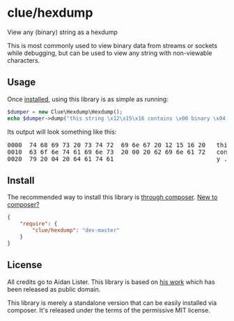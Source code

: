 # clue/hexdump

View any (binary) string as a hexdump

This is most commonly used to view binary data from streams
or sockets while debugging, but can be used to view any string
with non-viewable characters.

## Usage

Once [installed](#install), using this library is as simple as running:

```php
$dumper = new Clue\Hexdump\Hexdump();
echo $dumper->dump("this string \x12\x15\x16 contains \x00 binary \x04 data");
```

Its output will look something like this:

<pre>
0000  74 68 69 73 20 73 74 72  69 6e 67 20 12 15 16 20   this str ing ... 
0010  63 6f 6e 74 61 69 6e 73  20 00 20 62 69 6e 61 72   contains  . binar
0020  79 20 04 20 64 61 74 61                            y . data
</pre>

## Install

The recommended way to install this library is [through composer](http://getcomposer.org). [New to composer?](http://getcomposer.org/doc/00-intro.md)

```JSON
{
    "require": {
        "clue/hexdump": "dev-master"
    }
}
```

## License

All credits go to Aidan Lister. This library is based on
[his work](https://github.com/aidanlister/code/blob/master/function.hexdump.php)
which has been released as public domain.

This library is merely a standalone version that can be easily installed via
composer. It's released under the terms of the permissive MIT license.

